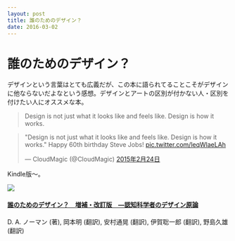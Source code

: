 ```yaml
---
layout: post
title: 誰のためのデザイン？
date: 2016-03-02
---
```


# 誰のためのデザイン？

デザインという言葉はとても広義だが、この本に語られてることこそがデザインに他ならないだよなという感想。デザインとアートの区別が付かない人・区別を付けたい人にオススメな本。

>Design is not just what it looks like and feels like. Design is how it works.

<blockquote class="twitter-tweet" data-lang="ja"><p lang="en" dir="ltr">&quot;Design is not just what it looks like and feels like. Design is how it works.&quot; Happy 60th birthday Steve Jobs! <a href="http://t.co/leqWlaeLAh">pic.twitter.com/leqWlaeLAh</a></p>&mdash; CloudMagic (@CloudMagic) <a href="https://twitter.com/CloudMagic/status/570195090045403137">2015年2月24日</a></blockquote>

Kindle版〜。

<div class="Media Media--affiliate">
  <img class="Media__Figure" src="https://images-na.ssl-images-amazon.com/images/I/51uEWA1B3EL._SX340_BO1,204,203,200_.jpg">
  <div class="Media__Body">
    <a href="https://www.amazon.co.jp/dp/4788514346/?tag=1000ch-22" target="_blank">
      <h4 class="Media__Title">誰のためのデザイン？　増補・改訂版　―認知科学者のデザイン原論</h4>
    </a>
    <p>D. A. ノーマン (著), 岡本明 (翻訳), 安村通晃 (翻訳), 伊賀聡一郎 (翻訳), 野島久雄 (翻訳)</p>
  </div>
</div>
